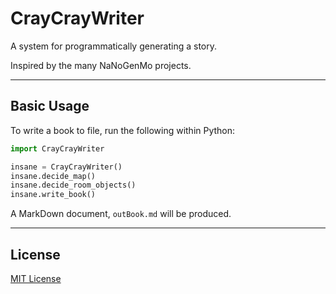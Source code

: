# CrayCrayWriter

A system for programmatically generating a story.

Inspired by the many NaNoGenMo projects.

---

## Basic Usage

To write a book to file, run the following within Python:

```python
import CrayCrayWriter

insane = CrayCrayWriter()
insane.decide_map()
insane.decide_room_objects()
insane.write_book()
```

A MarkDown document, ```outBook.md``` will be produced.

---

## License

[MIT License](LICENSE.md)
